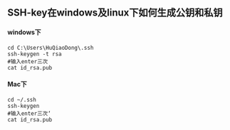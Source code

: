 ## SSH-key在windows及linux下如何生成公钥和私钥



#### windows下

```shell
cd C:\Users\HuQiaoDong\.ssh 
ssh-keygen -t rsa 
#输入enter三次
cat id_rsa.pub
```

#### Mac下

```shell
cd ~/.ssh
ssh-keygen
#输入enter三次‘
cat id_rsa.pub
```

